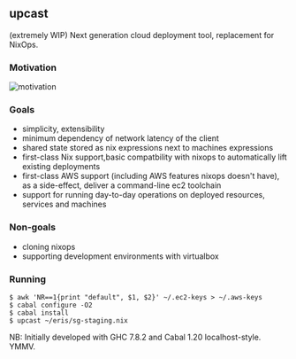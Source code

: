 ## upcast

(extremely WIP) Next generation cloud deployment tool, replacement for NixOps.

### Motivation

![motivation](http://i.imgur.com/HY2Gtk5.png)

### Goals

- simplicity, extensibility
- minimum dependency of network latency of the client
- shared state stored as nix expressions next to machines expressions
- first-class Nix support,basic compatbility with nixops to automatically lift existing deployments
- first-class AWS support (including AWS features nixops doesn't have), as a side-effect, deliver a command-line ec2 toolchain
- support for running day-to-day operations on deployed resources, services and machines

### Non-goals

- cloning nixops
- supporting development environments with virtualbox

### Running

```
$ awk 'NR==1{print "default", $1, $2}' ~/.ec2-keys > ~/.aws-keys
$ cabal configure -O2
$ cabal install
$ upcast ~/eris/sg-staging.nix
```

NB: Initially developed with GHC 7.8.2 and Cabal 1.20 localhost-style. YMMV.

